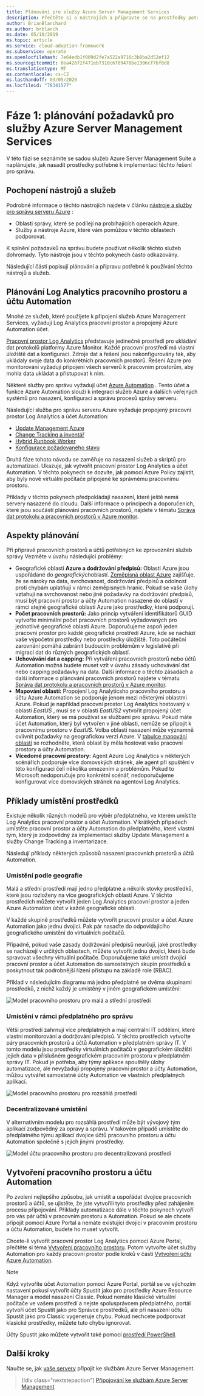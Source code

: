 ```yaml
---
title: Plánování pro služby Azure Server Management Services
description: Přečtěte si o nástrojích a připravte se na prostředky potřebné ke správě služby Azure Server Management Services.
author: BrianBlanchard
ms.author: brblanch
ms.date: 05/10/2019
ms.topic: article
ms.service: cloud-adoption-framework
ms.subservice: operate
ms.openlocfilehash: 7e64edb1f009d2fe7a522a9716c3b8ba2d52ef12
ms.sourcegitcommit: 0ea426f2f471eb7310c6f09478be1306cf7bf0d8
ms.translationtype: MT
ms.contentlocale: cs-CZ
ms.lasthandoff: 03/05/2020
ms.locfileid: "78341577"
---
```

# <a name="phase-1-prerequisite-planning-for-azure-server-management-services"></a>Fáze 1: plánování požadavků pro služby Azure Server Management Services

V této fázi se seznámíte se sadou služeb Azure Server Management Suite a naplánujete, jak nasadit prostředky potřebné k implementaci těchto řešení pro správu.

## <a name="understand-the-tools-and-services"></a>Pochopení nástrojů a služeb

Podrobné informace o těchto nástrojích najdete v článku [nástroje a služby pro správu serveru Azure](./tools-services.md) :

- Oblasti správy, které se podílejí na probíhajících operacích Azure.
- Služby a nástroje Azure, které vám pomůžou v těchto oblastech podporovat.

K splnění požadavků na správu budete používat několik těchto služeb dohromady. Tyto nástroje jsou v těchto pokynech často odkazovány.

Následující části popisují plánování a přípravu potřebné k používání těchto nástrojů a služeb.

## <a name="log-analytics-workspace-and-automation-account-planning"></a>Plánování Log Analytics pracovního prostoru a účtu Automation

Mnohé ze služeb, které použijete k připojení služeb Azure Management Services, vyžadují Log Analytics pracovní prostor a propojený Azure Automation účet.

[Pracovní prostor Log Analytics](https://docs.microsoft.com/azure/azure-monitor/learn/quick-create-workspace) představuje jedinečné prostředí pro ukládání dat protokolů platformy Azure Monitor. Každé pracovní prostředí má vlastní úložiště dat a konfiguraci. Zdroje dat a řešení jsou nakonfigurovány tak, aby ukládaly svoje data do konkrétních pracovních prostorů. Řešení Azure pro monitorování vyžadují připojení všech serverů k pracovním prostorům, aby mohla data ukládat a přistupovat k nim.

Některé služby pro správu vyžadují účet [Azure Automation](https://docs.microsoft.com/azure/automation/automation-intro) . Tento účet a funkce Azure Automation slouží k integraci služeb Azure a dalších veřejných systémů pro nasazení, konfiguraci a správu procesů správy serveru.

Následující služba pro správu serveru Azure vyžaduje propojený pracovní prostor Log Analytics a účet Automation:

- [Update Management Azure](https://docs.microsoft.com/azure/automation/automation-update-management)
- [Change Tracking a inventář](https://docs.microsoft.com/azure/automation/change-tracking)
- [Hybrid Runbook Worker](https://docs.microsoft.com/azure/automation/automation-hybrid-runbook-worker)
- [Konfigurace požadovaného stavu](https://docs.microsoft.com/azure/virtual-machines/extensions/dsc-overview)

Druhá fáze tohoto návodu se zaměřuje na nasazení služeb a skriptů pro automatizaci. Ukazuje, jak vytvořit pracovní prostor Log Analytics a účet Automation. V těchto pokynech se dozvíte, jak pomocí Azure Policy zajistit, aby byly nové virtuální počítače připojené ke správnému pracovnímu prostoru.

Příklady v těchto pokynech předpokládají nasazení, které ještě nemá servery nasazené do cloudu. Další informace o principech a doporučeních, které jsou součástí plánování pracovních prostorů, najdete v tématu [Správa dat protokolu a pracovních prostorů v Azure monitor](https://docs.microsoft.com/azure/azure-monitor/platform/manage-access).

## <a name="planning-considerations"></a>Aspekty plánování

Při přípravě pracovních prostorů a účtů potřebných ke zprovoznění služeb správy Vezměte v úvahu následující problémy:

- Geografické oblasti **Azure a dodržování předpisů:** Oblasti Azure jsou uspořádané do *geografických*oblastí. [Zeměpisná oblast Azure](https://azure.microsoft.com/global-infrastructure/geographies) zajišťuje, že se nároky na data, svrchovanost, dodržování předpisů a odolnost proti chybám uplatňují v rámci zeměpisných hranic. Pokud se vaše úlohy vztahují na svrchovanost nebo jiné požadavky na dodržování předpisů, musí být pracovní prostor a účty Automation nasazené do oblastí v rámci stejné geografické oblasti Azure jako prostředky, které podporují.
- **Počet pracovních prostorů:** Jako princip vytváření identifikátorů GUID vytvořte minimální počet pracovních prostorů vyžadovaných pro jednotlivé geografické oblasti Azure. Doporučujeme aspoň jeden pracovní prostor pro každé geografické prostředí Azure, kde se nachází vaše výpočetní prostředky nebo prostředky úložiště. Toto počáteční zarovnání pomáhá zabránit budoucím problémům v legislativě při migraci dat do různých geografických oblastí.
- **Uchovávání dat a capping:** Při vytváření pracovních prostorů nebo účtů Automation možná budete muset vzít v úvahu zásady uchovávání dat nebo capping požadavky na data. Další informace o těchto zásadách a další informace o plánování pracovních prostorů najdete v tématu [Správa dat protokolu a pracovních prostorů v Azure monitor](https://docs.microsoft.com/azure/azure-monitor/platform/manage-access).
- **Mapování oblastí:** Propojení Log Analyticsho pracovního prostoru a účtu Azure Automation se podporuje jenom mezi některými oblastmi Azure. Pokud je například pracovní prostor Log Analytics hostovaný v oblasti *EastUS* , musí se v oblasti *EastUS2* vytvořit propojený účet Automation, který se má používat se službami pro správu. Pokud máte účet Automation, který byl vytvořen v jiné oblasti, nemůže se připojit k pracovnímu prostoru v *EastUS*. Volba oblasti nasazení může významně ovlivnit požadavky na geografickou verzi Azure. V [tabulce mapování oblastí](https://docs.microsoft.com/azure/automation/how-to/region-mappings) se rozhodněte, která oblast by měla hostovat vaše pracovní prostory a účty Automation.
- **Vícedomé pracovní prostory:** Agent Azure Log Analytics v některých scénářích podporuje více domovských stránek, ale agent při spuštění v této konfiguraci čelí několika omezením a problémům. Pokud to Microsoft nedoporučuje pro konkrétní scénář, nedoporučujeme konfigurovat více domovských stránek na agentovi Log Analytics.

## <a name="resource-placement-examples"></a>Příklady umístění prostředků

Existuje několik různých modelů pro výběr předplatného, ve kterém umístíte Log Analytics pracovní prostor a účet Automation. V krátkých případech umístěte pracovní prostor a účty Automation do předplatného, které vlastní tým, který je zodpovědný za implementaci služby Update Management a služby Change Tracking a inventarizace.

Následují příklady některých způsobů nasazení pracovních prostorů a účtů Automation.

### <a name="placement-by-geography"></a>Umístění podle geografie

Malá a střední prostředí mají jedno předplatné a několik stovky prostředků, které jsou rozloženy na více geografických oblastí Azure. V těchto prostředích můžete vytvořit jeden Log Analytics pracovní prostor a jeden Azure Automation účet v každé geografické oblasti.

V každé skupině prostředků můžete vytvořit pracovní prostor a účet Azure Automation jako jednu dvojici. Pak pár nasaďte do odpovídajícího geografického umístění do virtuálních počítačů.

Případně, pokud vaše zásady dodržování předpisů neurčují, jaké prostředky se nacházejí v určitých oblastech, můžete vytvořit jednu dvojici, která bude spravovat všechny virtuální počítače. Doporučujeme také umístit dvojici pracovní prostor a účet Automation do samostatných skupin prostředků a poskytnout tak podrobnější řízení přístupu na základě role (RBAC).

Příklad v následujícím diagramu má jedno předplatné se dvěma skupinami prostředků, z nichž každý je umístěný v jiném geografickém umístění:

![Model pracovního prostoru pro malá a střední prostředí](./media/workspace-model-small.png)

### <a name="placement-in-a-management-subscription"></a>Umístění v rámci předplatného pro správu

Větší prostředí zahrnují více předplatných a mají centrální IT oddělení, které vlastní monitorování a dodržování předpisů. V těchto prostředích vytvořte páry pracovních prostorů a účtů Automation v předplatném správy IT. V tomto modelu jsou prostředky virtuálních počítačů v geografickém úložišti jejich data v příslušném geografickém pracovním prostoru v předplatném správy IT. Pokud je potřeba, aby týmy aplikace spouštěly úlohy automatizace, ale nevyžadují propojený pracovní prostor a účty Automation, můžou vytvářet samostatné účty Automation ve vlastních předplatných aplikací.

![Model pracovního prostoru pro rozsáhlá prostředí](./media/workspace-model-large.png)

### <a name="decentralized-placement"></a>Decentralizované umístění

V alternativním modelu pro rozsáhlá prostředí může být vývojový tým aplikací zodpovědný za opravy a správu. V takovém případě umístěte do předplatného týmu aplikací dvojice účtů pracovního prostoru a účtu Automation společně s jejich jinými prostředky.

  ![Model účtu pracovního prostoru pro decentralizovaná prostředí](./media/workspace-model-decentralized.png)

## <a name="create-a-workspace-and-automation-account"></a>Vytvoření pracovního prostoru a účtu Automation

Po zvolení nejlepšího způsobu, jak umístit a uspořádat dvojice pracovních prostorů a účtů, se ujistěte, že jste vytvořili tyto prostředky před zahájením procesu připojování. Příklady automatizace dále v těchto pokynech vytvoří pro vás pár účtů v pracovním prostoru a Automation. Pokud se ale chcete připojit pomocí Azure Portal a nemáte existující dvojici v pracovním prostoru a účtu Automation, budete ho muset vytvořit.

Chcete-li vytvořit pracovní prostor Log Analytics pomocí Azure Portal, přečtěte si téma [Vytvoření pracovního prostoru](https://docs.microsoft.com/azure/azure-monitor/learn/quick-create-workspace#create-a-workspace). Potom vytvořte účet služby Automation pro každý pracovní prostor podle kroků v části [Vytvoření účtu Azure Automation](https://docs.microsoft.com/azure/automation/automation-quickstart-create-account).

> [!NOTE]
> Když vytvoříte účet Automation pomocí Azure Portal, portál se ve výchozím nastavení pokusí vytvořit účty Spustit jako pro prostředky Azure Resource Manager a model nasazení Classic. Pokud nemáte klasické virtuální počítače ve vašem prostředí a nejste spolusprávcem předplatného, portál vytvoří účet Spustit jako pro Správce prostředků, ale při nasazení účtu Spustit jako pro Classic vygeneruje chybu. Pokud nechcete podporovat klasické prostředky, můžete tuto chybu ignorovat.
>
> Účty Spustit jako můžete vytvořit také pomocí [prostředí PowerShell](https://docs.microsoft.com/azure/automation/manage-runas-account#create-run-as-account-using-powershell).

## <a name="next-steps"></a>Další kroky

Naučte se, jak [vaše servery](./onboarding-overview.md) připojit ke službám Azure Server Management.

> [!div class="nextstepaction"]
> [Připojování ke službám Azure Server Management](./onboarding-overview.md)
